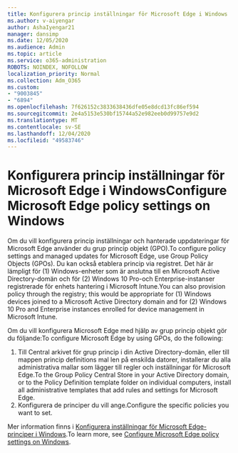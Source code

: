 ```yaml
---
title: Konfigurera princip inställningar för Microsoft Edge i Windows
ms.author: v-aiyengar
author: AshaIyengar21
manager: dansimp
ms.date: 12/05/2020
ms.audience: Admin
ms.topic: article
ms.service: o365-administration
ROBOTS: NOINDEX, NOFOLLOW
localization_priority: Normal
ms.collection: Adm_O365
ms.custom:
- "9003845"
- "6894"
ms.openlocfilehash: 7f626152c3833638436dfe05e8dcd13fc86ef594
ms.sourcegitcommit: 2e4a5153e530bf15744a52e982eeb0d99757e9d2
ms.translationtype: MT
ms.contentlocale: sv-SE
ms.lasthandoff: 12/04/2020
ms.locfileid: "49583746"
---
```

# <a name="configure-microsoft-edge-policy-settings-on-windows"></a><span data-ttu-id="4f447-102">Konfigurera princip inställningar för Microsoft Edge i Windows</span><span class="sxs-lookup"><span data-stu-id="4f447-102">Configure Microsoft Edge policy settings on Windows</span></span>

<span data-ttu-id="4f447-103">Om du vill konfigurera princip inställningar och hanterade uppdateringar för Microsoft Edge använder du grup princip objekt (GPO).</span><span class="sxs-lookup"><span data-stu-id="4f447-103">To configure policy settings and managed updates for Microsoft Edge, use Group Policy Objects (GPOs).</span></span> <span data-ttu-id="4f447-104">Du kan också etablera princip via registret. Det här är lämpligt för (1) Windows-enheter som är anslutna till en Microsoft Active Directory-domän och för (2) Windows 10 Pro-och Enterprise-instanser registrerade för enhets hantering i Microsoft Intune.</span><span class="sxs-lookup"><span data-stu-id="4f447-104">You can also provision policy through the registry; this would be appropriate for (1) Windows devices joined to a Microsoft Active Directory domain and for (2) Windows 10 Pro and Enterprise instances enrolled for device management in Microsoft Intune.</span></span>

<span data-ttu-id="4f447-105">Om du vill konfigurera Microsoft Edge med hjälp av grup princip objekt gör du följande:</span><span class="sxs-lookup"><span data-stu-id="4f447-105">To configure Microsoft Edge by using GPOs, do the following:</span></span>

1. <span data-ttu-id="4f447-106">Till Central arkivet för grup princip i din Active Directory-domän, eller till mappen princip definitions mal len på enskilda datorer, installerar du alla administrativa mallar som lägger till regler och inställningar för Microsoft Edge.</span><span class="sxs-lookup"><span data-stu-id="4f447-106">To the Group Policy Central Store in your Active Directory domain, or to the Policy Definition template folder on individual computers, install all administrative templates that add rules and settings for Microsoft Edge.</span></span>
2. <span data-ttu-id="4f447-107">Konfigurera de principer du vill ange.</span><span class="sxs-lookup"><span data-stu-id="4f447-107">Configure the specific policies you want to set.</span></span>

<span data-ttu-id="4f447-108">Mer information finns i [Konfigurera inställningar för Microsoft Edge-principer i Windows](https://go.microsoft.com/fwlink/?linkid=2135024).</span><span class="sxs-lookup"><span data-stu-id="4f447-108">To learn more, see [Configure Microsoft Edge policy settings on Windows](https://go.microsoft.com/fwlink/?linkid=2135024).</span></span>
